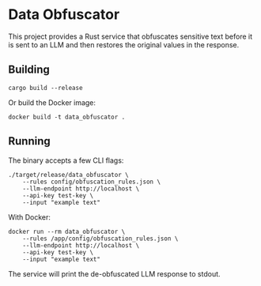 # Data Obfuscator

This project provides a Rust service that obfuscates sensitive text before it is sent to an LLM and then restores the original values in the response.

## Building

```
cargo build --release
```

Or build the Docker image:

```
docker build -t data_obfuscator .
```

## Running

The binary accepts a few CLI flags:

```
./target/release/data_obfuscator \
    --rules config/obfuscation_rules.json \
    --llm-endpoint http://localhost \
    --api-key test-key \
    --input "example text"
```

With Docker:

```
docker run --rm data_obfuscator \
    --rules /app/config/obfuscation_rules.json \
    --llm-endpoint http://localhost \
    --api-key test-key \
    --input "example text"
```

The service will print the de-obfuscated LLM response to stdout.
